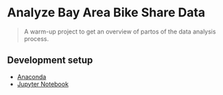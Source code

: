 # Analyze Bay Area Bike Share Data

> A warm-up project to get an overview of partos of the data analysis process.

## Development setup

* [Anaconda](https://www.continuum.io/downloads)
* [Jupyter Notebook](http://jupyter.org)
